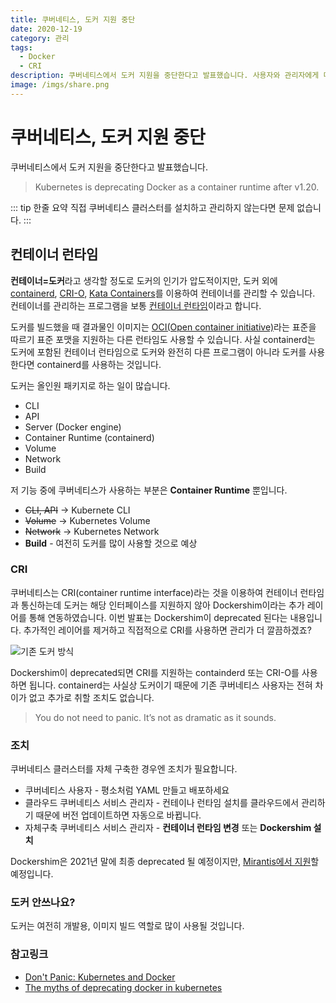 ```yaml
---
title: 쿠버네티스, 도커 지원 중단
date: 2020-12-19
category: 관리
tags:
  - Docker
  - CRI
description: 쿠버네티스에서 도커 지원을 중단한다고 발표했습니다. 사용자와 관리자에게 미치는 영향을 알아봅니다.
image: /imgs/share.png
---
```


# 쿠버네티스, 도커 지원 중단

<blog-title-info :page="$page" />

쿠버네티스에서 도커 지원을 중단한다고 발표했습니다.

> Kubernetes is deprecating Docker as a container runtime after v1.20.

::: tip 한줄 요약
직접 쿠버네티스 클러스터를 설치하고 관리하지 않는다면 문제 없습니다.
:::

## 컨테이너 런타임

**컨테이너=도커**라고 생각할 정도로 도커의 인기가 압도적이지만, 도커 외에 [containerd](https://containerd.io/), [CRI-O](https://cri-o.io/), [Kata Containers](https://katacontainers.io/)를 이용하여 컨테이너를 관리할 수 있습니다. 컨테이너를 관리하는 프로그램을 보통 [컨테이너 런타임](https://kubernetes.io/ko/docs/setup/production-environment/container-runtimes/)이라고 합니다.

도커를 빌드했을 때 결과물인 이미지는 [OCI(Open container initiative)](https://opencontainers.org/)라는 표준을 따르기 표준 포맷을 지원하는 다른 런타임도 사용할 수 있습니다. 사실 containerd는 도커에 포함된 컨테이너 런타임으로 도커와 완전히 다른 프로그램이 아니라 도커를 사용한다면 containerd를 사용하는 것입니다.

도커는 올인원 패키지로 하는 일이 많습니다.

- CLI
- API
- Server (Docker engine)
- Container Runtime (containerd)
- Volume
- Network
- Build

저 기능 중에 쿠버네티스가 사용하는 부분은 **Container Runtime** 뿐입니다.

- ~~CLI, API~~ → Kubernete CLI
- ~~Volume~~ → Kubernetes Volume
- ~~Network~~ → Kubernetes Network
- **Build** - 여전히 도커를 많이 사용할 것으로 예상

### CRI

쿠버네티스는 CRI(container runtime interface)라는 것을 이용하여 컨테이너 런타임과 통신하는데 도커는 해당 인터페이스를 지원하지 않아 Dockershim이라는 추가 레이어를 통해 연동하였습니다. 이번 발표는 Dockershim이 deprecated 된다는 내용입니다. 추가적인 레이어를 제거하고 직접적으로 CRI를 사용하면 관리가 더 깔끔하겠죠?

<img :src="$withBase('/imgs/archive/2020-12-19-deprecate-docker/dockershim.jpg')" alt="기존 도커 방식">

Dockershim이 deprecated되면 CRI를 지원하는 containderd 또는 CRI-O를 사용하면 됩니다. containerd는 사실상 도커이기 때문에 기존 쿠버네티스 사용자는 전혀 차이가 없고 추가로 취할 조치도 없습니다.

> You do not need to panic. It’s not as dramatic as it sounds.

### 조치

쿠버네티스 클러스터를 자체 구축한 경우엔 조치가 필요합니다.

- 쿠버네티스 사용자 - 평소처럼 YAML 만들고 배포하세요
- 클라우드 쿠버네티스 서비스 관리자 - 컨테이나 런타임 설치를 클라우드에서 관리하기 때문에 버전 업데이트하면 자동으로 바뀝니다.
- 자체구축 쿠버네티스 서비스 관리자 - **컨테이너 런타임 변경** 또는 **Dockershim 설치**

Dockershim은 2021년 말에 최종 deprecated 될 예정이지만, [Mirantis에서 지원](https://www.mirantis.com/blog/mirantis-to-take-over-support-of-kubernetes-dockershim-2/)할 예정입니다.

### 도커 안쓰나요?

도커는 여전히 개발용, 이미지 빌드 역할로 많이 사용될 것입니다.

### 참고링크

- [Don't Panic: Kubernetes and Docker](https://kubernetes.io/blog/2020/12/02/dont-panic-kubernetes-and-docker/)
- [The myths of deprecating docker in kubernetes](https://www.slideshare.net/JoHoon1/the-myths-of-deprecating-docker-in-kubernetes)
